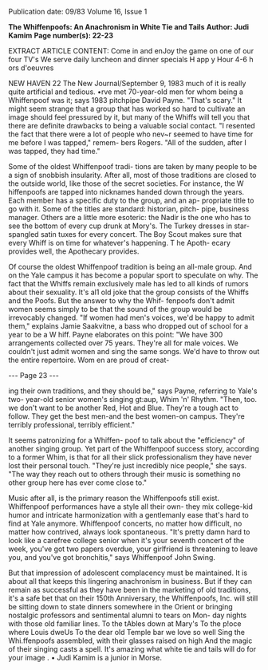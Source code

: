 Publication date: 09/83
Volume 16, Issue 1

**The Whiffenpoofs: An Anachronism in White Tie and Tails**
**Author: Judi Kamim**
**Page number(s): 22-23**

EXTRACT ARTICLE CONTENT:
Come in and enJoy the 
game on one of our four TV's 
We serve daily luncheon 
and dinner specials 
H app y Hour 
4-6 
h ors d'oeuvres 

NEW HAVEN 
22 The New Journal/September 9, 1983 
much of it is really quite artificial and 
tedious. •rve met 70-year-old men for 
whom being a Whiffenpoof was it; says 
1983 pitchpipe David Payne. "That's 
scary." It might seem strange that a 
group that has worked so hard to 
cultivate an image should feel pressured 
by it, but many of the Whiffs will tell 
you that there are definite drawbacks to 
being a valuable social contact. "I 
resented the fact that there were a lot of 
people who nev~r seemed to have time 
for me before I was tapped," remem-
bers Rogers. "All of the sudden, after I 
was tapped, they had time." 

Some of the oldest Whiffenpoof tradi-
tions are taken by many people to be a 
sign of snobbish insularity. After all, 
most of those traditions are closed to the 
outside world, like those of the secret 
societies. For instance, the W hiffenpoofs 
are tapped into nicknames handed down 
through the years. Each member has a 
specific duty to the group, and an ap-
propriate title to go with it. Some of the 
titles are standard: historian, pitch-
pipe, business manager. Others are a 
little more esoteric: the Nadir is the 
one who has to see the bottom of every 
cup drunk at Mory's. The Turkey 
dresses in star-spangled satin tuxes for 
every concert. The Boy Scout makes 
sure that every Whiff is on time for 
whatever's happening. T he Apoth-
ecary 
provides 
well, 
the 
Apothecary provides. 

Of course the oldest Whiffenpoof 
tradition is being an all-male group. And 
on the Yale campus it has become a 
popular sport to speculate on why. The 
fact that the Whiffs remain exclusively 
male has led to all kinds of rumors about 
their sexuality. It's al1 old joke that the 
group consists of the Whiffs and the 
Poofs. But the answer to why the Whif-
fenpoofs don't admit women seems 
simply to be that the sound of the 
group would be irrevocably changed. "If 
women had men's voices, we'd be happy 
to admit 
them," explains Jamie 
Saakvitne, a bass who dropped out of 
school for a year to be a W hiff. Payne 
elaborates on this point: "We have 300 
arrangements collected over 75 years. 
They're all for male voices. We couldn't 
just admit women and sing the same 
songs. We'd have to throw out the entire 
repertoire. Wom en are proud of creat-


--- Page 23 ---

ing their own traditions, and they should 
be," says Payne, referring to Yale's two-
year-old senior women's singing gt:aup, 
Whim 'n' Rhythm. "Then, too. we don't 
want to be another Red, Hot and Blue. 
They're a tough act to follow. They get 
the best men-and the best women-on 
campus. They're terribly professional, 
terribly efficient." 

It seems patronizing for a Whiffen-
poof to talk about the "efficiency" of 
another singing group. Yet part of the 
Whiffenpoof success story, according to 
a former Whim, is that for all their 
slick professionalism they have never 
lost their personal touch. "They're just 
incredibly nice people," she says. "The 
way they reach out to others through 
their music is something no other 
group here has ever come close to." 

Music after all, is the primary reason 
the Whiffenpoofs still exist. Whiffenpoof 
performances have a style all their 
own- they mix college-kid humor and 
intricate harmonization with a 
gentlemanly ease that's hard to find at 
Yale anymore. Whiffenpoof concerts, 
no matter how difficult, no matter how 
contrived, always look spontaneous. "It's 
pretty damn hard to look like a carefree 
college senior when it's your seventh 
concert of the week, you've got two 
papers overdue, your girlfriend 
is 
threatening to leave you, and you've got 
bronchitis," says Whiffenpoof John 
Swing. 

But that impression of adolescent 
complacency must be maintained. It is 
about all that keeps this lingering 
anachronism in business. But if they can 
remain as successful as they have been 
in the marketing of old traditions, it's a 
safe bet that on their 150th Anniversary, 
the Whiffenpoofs, Inc. will still be sitting 
down to state dinners somewhere in the 
Orient or bringing nostalgic professors 
and sentimental alumni to tears on Mon-
day nights with those old familiar lines. 
To the tAbles down at Mary's 
To the p!oce where Louis dweUs 
To the dear old Temple bar we love so well 
Sing the Whi.ffenpoofs assembled, with 
their glasses raised on high 
And the magic of their singing casts a spell. 
It's amazing what white tie and tails will 
do for your image . 
• 
Judi Kamim is a junior in Morse.